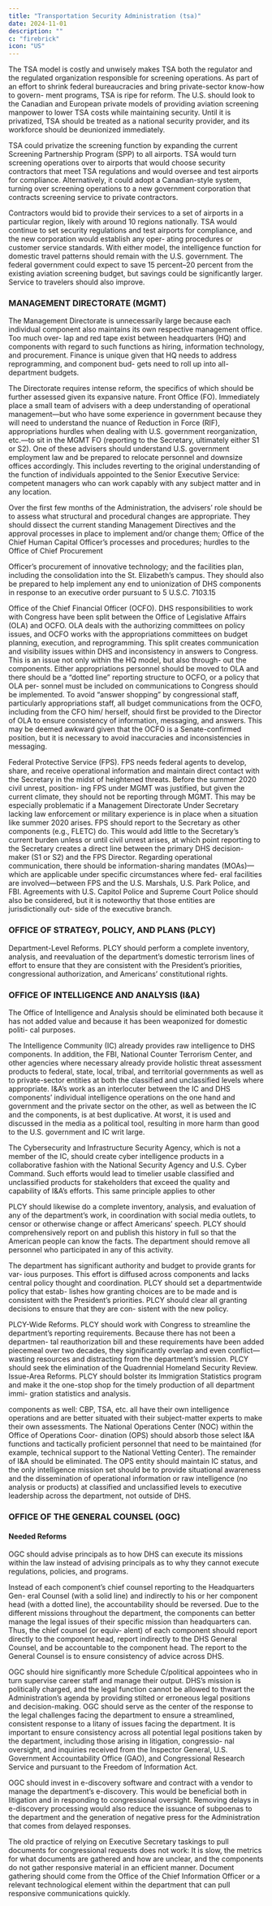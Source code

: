 ```yaml
---
title: "Transportation Security Administration (tsa)"
date: 2024-11-01
description: ""
c: "firebrick"
icon: "US"
---
```



The TSA model is costly and unwisely makes TSA both the regulator and the
regulated organization responsible for screening operations. As part of an effort
to shrink federal bureaucracies and bring private-sector know-how to govern-
ment programs, TSA is ripe for reform. The U.S. should look to the Canadian and European private models of providing aviation screening manpower to lower TSA costs while maintaining security. Until it is privatized, TSA should be treated as a
national security provider, and its workforce should be deunionized immediately.

TSA could privatize the screening function by expanding the current Screening
Partnership Program (SPP) to all airports. TSA would turn screening operations
over to airports that would choose security contractors that meet TSA regulations
and would oversee and test airports for compliance. Alternatively, it could adopt
a Canadian-style system, turning over screening operations to a new government
corporation that contracts screening service to private contractors. 

Contractors
would bid to provide their services to a set of airports in a particular region, likely
with around 10 regions nationally. TSA would continue to set security regulations
and test airports for compliance, and the new corporation would establish any oper-
ating procedures or customer service standards. With either model, the intelligence
function for domestic travel patterns should remain with the U.S. government.
The federal government could expect to save 15 percent–20 percent from the
existing aviation screening budget, but savings could be significantly larger. Service
to travelers should also improve.


### MANAGEMENT DIRECTORATE (MGMT)

The Management Directorate is unnecessarily large because each individual
component also maintains its own respective management office. Too much over-
lap and red tape exist between headquarters (HQ) and components with regard
to such functions as hiring, information technology, and procurement. Finance
is unique given that HQ needs to address reprogramming, and component bud-
gets need to roll up into all-department budgets. 

The Directorate requires intense
reform, the specifics of which should be further assessed given its expansive nature.
Front Office (FO). Immediately place a small team of advisers with a deep
understanding of operational management—but who have some experience in
government because they will need to understand the nuance of Reduction in Force
(RIF), appropriations hurdles when dealing with U.S. government reorganization,
etc.—to sit in the MGMT FO (reporting to the Secretary, ultimately either S1 or S2).
One of these advisers should understand U.S. government employment law and
be prepared to relocate personnel and downsize offices accordingly. This includes
reverting to the original understanding of the function of individuals appointed
to the Senior Executive Service: competent managers who can work capably with
any subject matter and in any location.

Over the first few months of the Administration, the advisers’ role should be
to assess what structural and procedural changes are appropriate. They should
dissect the current standing Management Directives and the approval processes
in place to implement and/or change them; Office of the Chief Human Capital
Officer’s processes and procedures; hurdles to the Office of Chief Procurement﻿

Officer’s procurement of innovative technology; and the facilities plan, including
the consolidation into the St. Elizabeth’s campus. They should also be prepared
to help implement any end to unionization of DHS components in response to an
executive order pursuant to 5 U.S.C. 7103.15

Office of the Chief Financial Officer (OCFO). DHS responsibilities to work with
Congress have been split between the Office of Legislative Affairs (OLA) and OCFO.
OLA deals with the authorizing committees on policy issues, and OCFO works with
the appropriations committees on budget planning, execution, and reprogramming.
This split creates communication and visibility issues within DHS and inconsistency in
answers to Congress. This is an issue not only within the HQ model, but also through-
out the components. Either appropriations personnel should be moved to OLA and
there should be a “dotted line” reporting structure to OCFO, or a policy that OLA per-
sonnel must be included on communications to Congress should be implemented.
To avoid “answer shopping” by congressional staff, particularly appropriations
staff, all budget communications from the OCFO, including from the CFO him/
herself, should first be provided to the Director of OLA to ensure consistency of
information, messaging, and answers. This may be deemed awkward given that the
OCFO is a Senate-confirmed position, but it is necessary to avoid inaccuracies and
inconsistencies in messaging.

Federal Protective Service (FPS). FPS needs federal agents to develop, share,
and receive operational information and maintain direct contact with the Secretary
in the midst of heightened threats. Before the summer 2020 civil unrest, position-
ing FPS under MGMT was justified, but given the current climate, they should not
be reporting through MGMT. This may be especially problematic if a Management
Directorate Under Secretary lacking law enforcement or military experience is in place
when a situation like summer 2020 arises. FPS should report to the Secretary as other
components (e.g., FLETC) do. This would add little to the Secretary’s current burden
unless or until civil unrest arises, at which point reporting to the Secretary creates a
direct line between the primary DHS decision-maker (S1 or S2) and the FPS Director.
Regarding operational communication, there should be information-sharing
mandates (MOAs)—which are applicable under specific circumstances where fed-
eral facilities are involved—between FPS and the U.S. Marshals, U.S. Park Police,
and FBI. Agreements with U.S. Capitol Police and Supreme Court Police should
also be considered, but it is noteworthy that those entities are jurisdictionally out-
side of the executive branch.


### OFFICE OF STRATEGY, POLICY, AND PLANS (PLCY)

Department-Level Reforms. PLCY should perform a complete inventory,
analysis, and reevaluation of the department’s domestic terrorism lines of effort
to ensure that they are consistent with the President’s priorities, congressional
authorization, and Americans’ constitutional rights.


### OFFICE OF INTELLIGENCE AND ANALYSIS (I&A)

The Office of Intelligence and Analysis should be eliminated both because
it has not added value and because it has been weaponized for domestic politi-
cal purposes.

The Intelligence Community (IC) already provides raw intelligence to DHS
components. In addition, the FBI, National Counter Terrorism Center, and other
agencies where necessary already provide holistic threat assessment products to
federal, state, local, tribal, and territorial governments as well as to private-sector
entities at both the classified and unclassified levels where appropriate. I&A’s work
as an interlocuter between the IC and DHS components’ individual intelligence
operations on the one hand and government and the private sector on the other,
as well as between the IC and the components, is at best duplicative. At worst, it
is used and discussed in the media as a political tool, resulting in more harm than
good to the U.S. government and IC writ large.

The Cybersecurity and Infrastructure Security Agency, which is not a member
of the IC, should create cyber intelligence products in a collaborative fashion with
the National Security Agency and U.S. Cyber Command. Such efforts would lead
to timelier usable classified and unclassified products for stakeholders that exceed
the quality and capability of I&A’s efforts. This same principle applies to other

PLCY should likewise do a complete inventory, analysis, and evaluation of any
of the department’s work, in coordination with social media outlets, to censor or
otherwise change or affect Americans’ speech. PLCY should comprehensively
report on and publish this history in full so that the American people can know
the facts. The department should remove all personnel who participated in any
of this activity.

The department has significant authority and budget to provide grants for var-
ious purposes. This effort is diffused across components and lacks central policy
thought and coordination. PLCY should set a departmentwide policy that estab-
lishes how granting choices are to be made and is consistent with the President’s
priorities. PLCY should clear all granting decisions to ensure that they are con-
sistent with the new policy.

PLCY-Wide Reforms. PLCY should work with Congress to streamline the
department’s reporting requirements. Because there has not been a departmen-
tal reauthorization bill and these requirements have been added piecemeal over
two decades, they significantly overlap and even conflict—wasting resources and
distracting from the department’s mission. PLCY should seek the elimination of
the Quadrennial Homeland Security Review.
Issue-Area Reforms. PLCY should bolster its Immigration Statistics program
and make it the one-stop shop for the timely production of all department immi-
gration statistics and analysis.

components as well: CBP, TSA, etc. all have their own intelligence operations and
are better situated with their subject-matter experts to make their own assessments.
The National Operations Center (NOC) within the Office of Operations Coor-
dination (OPS) should absorb those select I&A functions and tactically proficient
personnel that need to be maintained (for example, technical support to the
National Vetting Center). The remainder of I&A should be eliminated. The OPS
entity should maintain IC status, and the only intelligence mission set should be
to provide situational awareness and the dissemination of operational information
or raw intelligence (no analysis or products) at classified and unclassified levels to
executive leadership across the department, not outside of DHS.


### OFFICE OF THE GENERAL COUNSEL (OGC)


#### Needed Reforms

OGC should advise principals as to how DHS can execute its missions within
the law instead of advising principals as to why they cannot execute regulations,
policies, and programs.

Instead of each component’s chief counsel reporting to the Headquarters Gen-
eral Counsel (with a solid line) and indirectly to his or her component head (with
a dotted line), the accountability should be reversed. Due to the different missions
throughout the department, the components can better manage the legal issues
of their specific mission than headquarters can. Thus, the chief counsel (or equiv-
alent) of each component should report directly to the component head, report
indirectly to the DHS General Counsel, and be accountable to the component head.
The report to the General Counsel is to ensure consistency of advice across DHS.

OGC should hire significantly more Schedule C/political appointees who in
turn supervise career staff and manage their output. DHS’s mission is politically
charged, and the legal function cannot be allowed to thwart the Administration’s
agenda by providing stilted or erroneous legal positions and decision-making.
OGC should serve as the center of the response to the legal challenges facing the
department to ensure a streamlined, consistent response to a litany of issues facing
the department. It is important to ensure consistency across all potential legal
positions taken by the department, including those arising in litigation, congressio-
nal oversight, and inquiries received from the Inspector General, U.S. Government
Accountability Office (GAO), and Congressional Research Service and pursuant to
the Freedom of Information Act.

OGC should invest in e-discovery software and contract with a vendor to manage
the department’s e-discovery. This would be beneficial both in litigation and in
responding to congressional oversight. Removing delays in e-discovery processing
would also reduce the issuance of subpoenas to the department and the generation
of negative press for the Administration that comes from delayed responses.


The old practice of relying on Executive Secretary taskings to pull documents for
congressional requests does not work: It is slow, the metrics for what documents
are gathered and how are unclear, and the components do not gather responsive
material in an efficient manner. Document gathering should come from the Office
of the Chief Information Officer or a relevant technological element within the
department that can pull responsive communications quickly.

